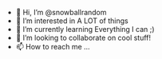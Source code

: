 - 👋 Hi, I’m @snowballrandom
- 👀 I’m interested in A LOT of things
- 🌱 I’m currently learning Everything I can ;)
- 💞️ I’m looking to collaborate on cool stuff!
- 📫 How to reach me ...

<!---
snowballrandom/snowballrandom is a ✨ special ✨ repository because its `README.md` (this file) appears on your GitHub profile.
You can click the Preview link to take a look at your changes.
--->
